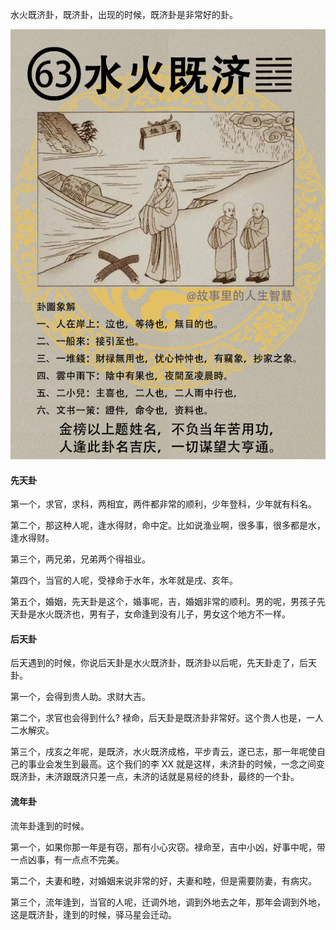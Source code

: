 水火既济卦，既济卦，出现的时候，既济卦是非常好的卦。

![图片](../img/水火既济.png)

#### 先天卦

第一个，求官，求科，两相宜，两件都非常的顺利，少年登科，少年就有科名。

第二个，那这种人呢，逢水得财，命中定。比如说渔业啊，很多事，很多都是水，逢水得财。 

第三个，两兄弟，兄弟两个得祖业。 

第四个，当官的人呢，受禄命于水年，水年就是戌、亥年。

第五个，婚姻，先天卦是这个，婚事呢，吉，婚姻非常的顺利。男的呢，男孩子先天卦是水火既济也，男有子，女命逢到没有儿子，男女这个地方不一样。

#### 后天卦

后天遇到的时候，你说后天卦是水火既济卦，既济卦以后呢，先天卦走了，后天卦。

第一个，会得到贵人助。求财大吉。

第二个，求官也会得到什么? 禄命，后天卦是既济卦非常好。这个贵人也是，一人二水解灾。

第三个，戌亥之年呢，是既济，水火既济成格，平步青云，遂已志，那一年呢使自己的事业会发生到最高。这个我们的李 XX 就是这样，未济卦的时候，一念之间变既济卦，未济跟既济只差一点，未济的话就是易经的终卦，最终的一个卦。

#### 流年卦

流年卦逢到的时候。

第一个，如果你那一年是有窃，那有小心灾窃。禄命至，吉中小凶，好事中呢，带一点凶事，有一点点不完美。

第二个，夫妻和睦，对婚姻来说非常的好，夫妻和睦，但是需要防妻，有病灾。

第三个，流年逢到，当官的人呢，迁调外地，调到外地去之年，那年会调到外地，这是既济卦，逢到的时候，驿马星会迁动。